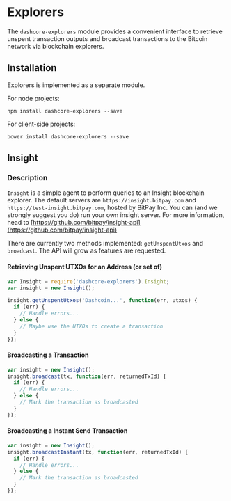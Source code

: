 # Explorers
The `dashcore-explorers` module provides a convenient interface to retrieve unspent transaction outputs and broadcast transactions to the Bitcoin network via blockchain explorers.

## Installation
Explorers is implemented as a separate module.

For node projects:

```
npm install dashcore-explorers --save
```

For client-side projects:

```
bower install dashcore-explorers --save
```

## Insight
### Description
`Insight` is a simple agent to perform queries to an Insight blockchain explorer. The default servers are `https://insight.bitpay.com` and `https://test-insight.bitpay.com`, hosted by BitPay Inc. You can (and we strongly suggest you do) run your own insight server. For more information, head to [https://github.com/bitpay/insight-api](https://github.com/bitpay/insight-api)

There are currently two methods implemented: `getUnspentUtxos` and `broadcast`. The API will grow as features are requested.

#### Retrieving Unspent UTXOs for an Address (or set of)

```javascript
var Insight = require('dashcore-explorers').Insight;
var insight = new Insight();

insight.getUnspentUtxos('Dashcoin...', function(err, utxos) {
  if (err) {
    // Handle errors...
  } else {
    // Maybe use the UTXOs to create a transaction
  }
});
```

#### Broadcasting a Transaction

```javascript
var insight = new Insight();
insight.broadcast(tx, function(err, returnedTxId) {
  if (err) {
    // Handle errors...
  } else {
    // Mark the transaction as broadcasted
  }
});
```

#### Broadcasting a Instant Send Transaction

```javascript
var insight = new Insight();
insight.broadcastInstant(tx, function(err, returnedTxId) {
  if (err) {
    // Handle errors...
  } else {
    // Mark the transaction as broadcasted
  }
});
```
